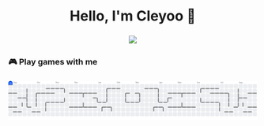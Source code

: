 <h1 align="center">Hello, I'm Cleyoo 👋</h1>

###

<div align="center">
  <img height="150" src="https://cdn.discordapp.com/attachments/1223551583640358994/1403288832404885585/github-header-banner.png?ex=68970211&is=6895b091&hm=e3a2db379f02da2a5915df4123f7d8400ac3f46dbbe4a4beaaec0b0a9abc5ca1&"  />
</div>

###

<h3 align="left">🎮 Play games with me</h3>

###

<picture>
  <source media="(prefers-color-scheme: dark)" srcset="https://raw.githubusercontent.com/cleyoo/cleyoo/output/pacman-contribution-graph-dark.svg">
  <source media="(prefers-color-scheme: light)" srcset="https://raw.githubusercontent.com/cleyoo/cleyoo/output/pacman-contribution-graph.svg">
  <img alt="pacman contribution graph" src="https://raw.githubusercontent.com/cleyoo/cleyoo/output/pacman-contribution-graph.svg">
</picture>

###

<!--
**cleyoo/cleyoo** is a ✨ _special_ ✨ repository because its `README.md` (this file) appears on your GitHub profile.

Here are some ideas to get you started:

- 🔭 I’m currently working on ...
- 🌱 I’m currently learning ...
- 👯 I’m looking to collaborate on ...
- 🤔 I’m looking for help with ...
- 💬 Ask me about ...
- 📫 How to reach me: ...
- 😄 Pronouns: ...
- ⚡ Fun fact: ...
-->
